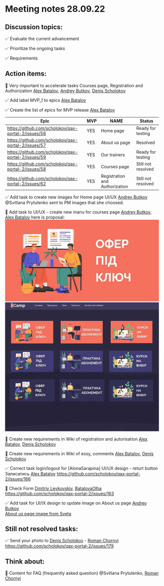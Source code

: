 # Meeting notes 28.09.22


## Discussion topics: 

:white_check_mark: Evaluate the current advancement

:white_check_mark: Prioritize the ongoing tasks

:white_check_mark: Requirements


## Action items:    

:black_square_button: Very important  to accelerate tasks Courses page, Registration and Authorization [Alex Batalov](https://github.com/ABatalov), [Andrey Butkov](https://github.com/ButKoff), [Denis Scholokov](https://github.com/scholokov) 

:white_check_mark: Add label MVP_1 to epics [Alex Batalov](https://github.com/ABatalov)

:white_check_mark: Create the list of epics for MVP release [Alex Batalov](https://github.com/ABatalov)

| Epic                |    MVP  | NAME |Status |
|---------------------|---------|------|-------|   
|https://github.com/scholokov/qax-portal-2/issues/56 |YES| Home page| Ready for testing|
|https://github.com/scholokov/qax-portal-2/issues/57|YES| About us page| Resolved |
|https://github.com/scholokov/qax-portal-2/issues/59|YES| Our trainers|Ready for testing|
|https://github.com/scholokov/qax-portal-2/issues/58|YES|Courses page |Still not resolved |
|https://github.com/scholokov/qax-portal-2/issues/62|YES| Registration and Authorization|Still not resolved| 

:white_check_mark: Add task to create new images for Home page UI/UX [Andrey Butkov](https://github.com/ButKoff) @Svitlana Prytulenko sent to PM images that she choosed. 

:black_square_button: Add task to UI/UX - create new manu for courses page  [Andrey Butkov](https://github.com/ButKoff), [Alex Batalov](https://github.com/ABatalov) 
here is proposal: ![QAX](https://github.com/scholokov/qax-portal-2/blob/main/drive/Courses%20page1.jpg)   ![QAX](https://github.com/scholokov/qax-portal-2/blob/main/drive/Courses%20page2.jpg)

:black_square_button: Create new requirements in Wiki of registration and autorisation [Alex Batalov](https://github.com/ABatalov), [Denis Scholokov](https://github.com/scholokov) 

:black_square_button: Create new requirements in Wiki of essу, comments [Alex Batalov](https://github.com/ABatalov), [Denis Scholokov](https://github.com/scholokov) 

:white_check_mark: Correct task login/logout for [AlonaSarapina] UI/UX design - returt button Записатись [Alex Batalov](https://github.com/ABatalov) https://github.com/scholokov/qax-portal-2/issues/166

:black_square_button: Check Form [Dmitriy Levkovskiy](https://github.com/dmitryylev), [BatalovaOlha](https://github.com/BatalovaOlha) https://github.com/scholokov/qax-portal-2/issues/163 

:white_check_mark: Add task for UI/IX design to update image on About us page [Andrey Butkov](https://github.com/ButKoff)  
[About us page image from Sveta](https://github.com/scholokov/qax-portal-2/blob/main/drive/20220930_231336_0000_720.png)


## Still not resolved tasks:  
:white_check_mark: Send your photo to [Denis Scholokov](https://github.com/scholokov) - [Roman Chornyi](https://github.com/RChornyi)
https://github.com/scholokov/qax-portal-2/issues/179 

## Think about: 

:black_square_button: Content for FAQ (frequently asked question) @Svitlana Prytulenko, [Roman Chornyi](https://github.com/RChornyi)
